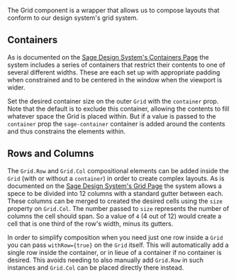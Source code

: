 The Grid component is a wrapper that allows us to compose layouts that conform to our design system's grid system.

## Containers

As is documented on the [Sage Design System's Containers Page](https://sage-design-system.kajabi.com/pages/layout/container) the system includes a series of containers that restrict their contents to one of several different widths. These are each set up with appropriate padding when constrained and to be centered in the window when the viewport is wider.

Set the desired container size on the outer `Grid` with the `container` prop. Note that the default is to exclude this container, allowing the contents to fill whatever space the Grid is placed within. But if a value is passed to the `container` prop the `sage-container` container is added around the contents and thus constrains the elements within.

## Rows and Columns

The `Grid.Row` and `Grid.Col` compositional elements can be added inside the `Grid` (with or without a `container`) in order to create complex layouts. As is documented on the [Sage Design System's Grid Page](https://sage-design-system.kajabi.com/pages/layout/grid) the system allows a spece to be divided into 12 columns with a standard gutter between each. These columns can be merged to created the desired cells using the `size` property on `Grid.Col`. The number passed to `size` represents the number of columns the cell should span. So a value of `4` (4 out of 12) would create a cell that is one third of the row's width, minus its gutters.

In order to simplify composition when you need just one row inside a `Grid` you can pass `withRow={true}` on the `Grid` itself. This will automatically add a single row inside the container, or in lieue of a container if no container is desired. This avoids needing to also manually add `Grid.Row` in such instances and `Grid.Col` can be placed directly there instead.

